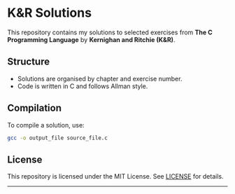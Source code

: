 # K&R Solutions

This repository contains my solutions to selected exercises from **The C Programming Language** by **Kernighan and Ritchie (K&R)**.

## Structure
- Solutions are organised by chapter and exercise number.
- Code is written in C and follows Allman style.

## Compilation
To compile a solution, use:
```bash
gcc -o output_file source_file.c
```

## License
This repository is licensed under the MIT License. See [LICENSE](LICENSE) for details.

---
